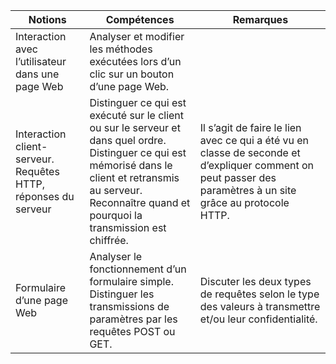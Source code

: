 |Notions|Compétences|Remarques|
|--|--|--|
Interaction avec l’utilisateur dans une page Web | Analyser et modifier les méthodes exécutées lors d’un clic sur un bouton d’une page Web.
Interaction client-serveur.<br>Requêtes HTTP, réponses du serveur | Distinguer ce qui est exécuté sur le client ou sur le serveur et dans quel ordre.<br> Distinguer ce qui est mémorisé dans le client et retransmis au serveur.<br> Reconnaître quand et pourquoi la transmission est chiffrée.| Il s’agit de faire le lien avec ce qui a été vu en classe de seconde et d’expliquer comment on peut passer des paramètres à un site grâce au protocole HTTP.
Formulaire d’une page Web | Analyser le fonctionnement d’un formulaire simple.<br>Distinguer les transmissions de paramètres par les requêtes POST ou GET.|Discuter les deux types de requêtes selon le type des valeurs à transmettre et/ou leur confidentialité.